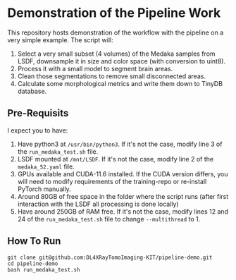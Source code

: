 # Demonstration of the Pipeline Work

This repository hosts demonstration of the workflow with the pipeline on a very simple example.
The script will:

1. Select a very small subset (4 volumes) of the Medaka samples from LSDF, downsample it in size and color space (with conversion to uint8).
2. Process it with a small model to segment brain areas.
3. Clean those segmentations to remove small disconnected areas.
4. Calculate some morphological metrics and write them down to TinyDB database.

## Pre-Requisits

I expect you to have:

1. Have python3 at `/usr/bin/python3`. If it's not the case, modify line 3 of the `run_medaka_test.sh` file.
2. LSDF mounted at `/mnt/LSDF`. If it's not the case, modify line 2 of the `medaka_52.yaml` file.
3. GPUs available and CUDA-11.6 installed. If the CUDA version differs, you will need to modify requirements of the training-repo or re-install PyTorch manually.
4. Around 80GB of free space in the folder where the script runs (after first interaction with the LSDF all processing is done locally)
5. Have around 250GB of RAM free. If it's not the case, modify lines 12 and 24 of the `run_medaka_test.sh` file to change `--multithread` to 1.

## How To Run

```
git clone git@github.com:DL4XRayTomoImaging-KIT/pipeline-demo.git
cd pipeline-demo
bash run_medaka_test.sh
```
